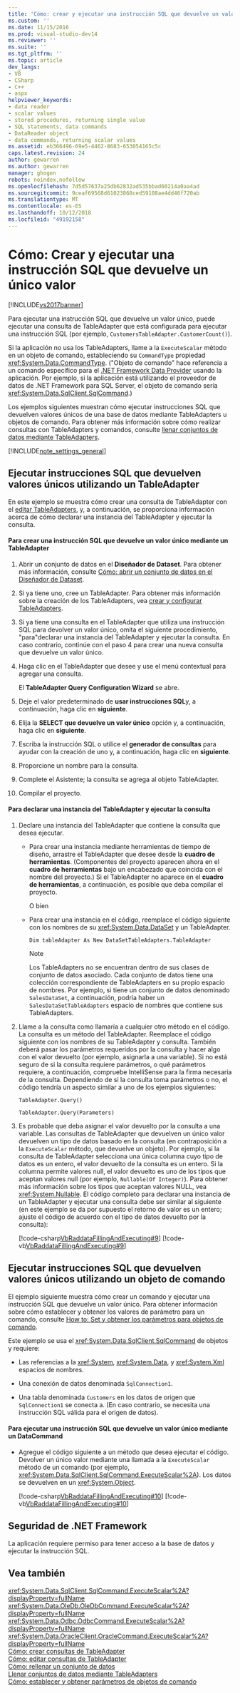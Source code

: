 ```yaml
---
title: 'Cómo: crear y ejecutar una instrucción SQL que devuelve un valor único | Microsoft Docs'
ms.custom: ''
ms.date: 11/15/2016
ms.prod: visual-studio-dev14
ms.reviewer: ''
ms.suite: ''
ms.tgt_pltfrm: ''
ms.topic: article
dev_langs:
- VB
- CSharp
- C++
- aspx
helpviewer_keywords:
- data reader
- scalar values
- stored procedures, returning single value
- SQL statements, data commands
- DataReader object
- data commands, returning scalar values
ms.assetid: eb366496-69e5-4462-8683-653054165c5c
caps.latest.revision: 24
author: gewarren
ms.author: gewarren
manager: ghogen
robots: noindex,nofollow
ms.openlocfilehash: 7d5d57637a25db62832ad535bbad60214a0aa4ad
ms.sourcegitcommit: 9ceaf69568d61023868ced59108ae4dd46f720ab
ms.translationtype: MT
ms.contentlocale: es-ES
ms.lasthandoff: 10/12/2018
ms.locfileid: "49192158"
---
```

# <a name="how-to-create-and-execute-an-sql-statement-that-returns-a-single-value"></a>Cómo: Crear y ejecutar una instrucción SQL que devuelve un único valor
[!INCLUDE[vs2017banner](../includes/vs2017banner.md)]

Para ejecutar una instrucción SQL que devuelve un valor único, puede ejecutar una consulta de TableAdapter que está configurada para ejecutar una instrucción SQL (por ejemplo, `CustomersTableAdapter.CustomerCount()`).  
  
 Si la aplicación no usa los TableAdapters, llame a la `ExecuteScalar` método en un objeto de comando, estableciendo su `CommandType` propiedad <xref:System.Data.CommandType>. ("Objeto de comando" hace referencia a un comando específico para el [.NET Framework Data Provider](http://msdn.microsoft.com/library/03a9fc62-2d24-491a-9fe6-d6bdb6dcb131) usando la aplicación. Por ejemplo, si la aplicación está utilizando el proveedor de datos de .NET Framework para SQL Server, el objeto de comando sería <xref:System.Data.SqlClient.SqlCommand>.)  
  
 Los ejemplos siguientes muestran cómo ejecutar instrucciones SQL que devuelven valores únicos de una base de datos mediante TableAdapters u objetos de comando. Para obtener más información sobre cómo realizar consultas con TableAdapters y comandos, consulte [llenar conjuntos de datos mediante TableAdapters](../data-tools/fill-datasets-by-using-tableadapters.md).  
  
 [!INCLUDE[note_settings_general](../includes/note-settings-general-md.md)]  
  
## <a name="executing-sql-statements-that-return-single-values-using-a-tableadapter"></a>Ejecutar instrucciones SQL que devuelven valores únicos utilizando un TableAdapter  
 En este ejemplo se muestra cómo crear una consulta de TableAdapter con el [editar TableAdapters](../data-tools/editing-tableadapters.md), y, a continuación, se proporciona información acerca de cómo declarar una instancia del TableAdapter y ejecutar la consulta.  
  
#### <a name="to-create-an-sql-statement-returning-a-single-value-using-a-tableadapter"></a>Para crear una instrucción SQL que devuelve un valor único mediante un TableAdapter  
  
1.  Abrir un conjunto de datos en el **Diseñador de Dataset**. Para obtener más información, consulte [Cómo: abrir un conjunto de datos en el Diseñador de Dataset](http://msdn.microsoft.com/library/36fc266f-365b-42cb-aebb-c993dc2c47c3).  
  
2.  Si ya tiene uno, cree un TableAdapter. Para obtener más información sobre la creación de los TableAdapters, vea [crear y configurar TableAdapters](../data-tools/create-and-configure-tableadapters.md).  
  
3.  Si ya tiene una consulta en el TableAdapter que utiliza una instrucción SQL para devolver un valor único, omita el siguiente procedimiento, "para"declarar una instancia del TableAdapter y ejecutar la consulta. En caso contrario, continúe con el paso 4 para crear una nueva consulta que devuelve un valor único.  
  
4.  Haga clic en el TableAdapter que desee y use el menú contextual para agregar una consulta.  
  
     El **TableAdapter Query Configuration Wizard** se abre.  
  
5.  Deje el valor predeterminado de **usar instrucciones SQL**y, a continuación, haga clic en **siguiente**.  
  
6.  Elija la **SELECT que devuelve un valor único** opción y, a continuación, haga clic en **siguiente**.  
  
7.  Escriba la instrucción SQL o utilice el **generador de consultas** para ayudar con la creación de uno y, a continuación, haga clic en **siguiente**.  
  
8.  Proporcione un nombre para la consulta.  
  
9. Complete el Asistente; la consulta se agrega al objeto TableAdapter.  
  
10. Compilar el proyecto.  
  
#### <a name="to-declare-an-instance-of-the-tableadapter-and-execute-the-query"></a>Para declarar una instancia del TableAdapter y ejecutar la consulta  
  
1.  Declare una instancia del TableAdapter que contiene la consulta que desea ejecutar.  
  
    -   Para crear una instancia mediante herramientas de tiempo de diseño, arrastre el TableAdapter que desee desde la **cuadro de herramientas**. (Componentes del proyecto aparecen ahora en el **cuadro de herramientas** bajo un encabezado que coincida con el nombre del proyecto.) Si el TableAdapter no aparece en el **cuadro de herramientas**, a continuación, es posible que deba compilar el proyecto.  
  
         O bien  
  
    -   Para crear una instancia en el código, reemplace el código siguiente con los nombres de su <xref:System.Data.DataSet> y un TableAdapter.  
  
         `Dim tableAdapter As New DataSetTableAdapters.TableAdapter`  
  
        > [!NOTE]
        >  Los TableAdapters no se encuentran dentro de sus clases de conjunto de datos asociado. Cada conjunto de datos tiene una colección correspondiente de TableAdapters en su propio espacio de nombres. Por ejemplo, si tiene un conjunto de datos denominado `SalesDataSet`, a continuación, podría haber un `SalesDataSetTableAdapters` espacio de nombres que contiene sus TableAdapters.  
  
2.  Llame a la consulta como llamaría a cualquier otro método en el código. La consulta es un método del TableAdapter. Reemplace el código siguiente con los nombres de su TableAdapter y consulta. También deberá pasar los parámetros requeridos por la consulta y hacer algo con el valor devuelto (por ejemplo, asignarla a una variable). Si no está seguro de si la consulta requiere parámetros, o qué parámetros requiere, a continuación, compruebe IntelliSense para la firma necesaria de la consulta. Dependiendo de si la consulta toma parámetros o no, el código tendría un aspecto similar a uno de los ejemplos siguientes:  
  
     `TableAdapter.Query()`  
  
     `TableAdapter.Query(Parameters)`  
  
3.  Es probable que deba asignar el valor devuelto por la consulta a una variable. Las consultas de TableAdapter que devuelven un único valor devuelven un tipo de datos basado en la consulta (en contraposición a la `ExecuteScalar` método, que devuelve un objeto). Por ejemplo, si la consulta de TableAdapter selecciona una única columna cuyo tipo de datos es un entero, el valor devuelto de la consulta es un entero. Si la columna permite valores null, el valor devuelto es uno de los tipos que aceptan valores null (por ejemplo, `Nullable(Of Integer)`). Para obtener más información sobre los tipos que aceptan valores NULL, vea <xref:System.Nullable>. El código completo para declarar una instancia de un TableAdapter y ejecutar una consulta debe ser similar al siguiente (en este ejemplo se da por supuesto el retorno de valor es un entero; ajuste el código de acuerdo con el tipo de datos devuelto por la consulta):  
  
     [!code-csharp[VbRaddataFillingAndExecuting#9](../snippets/csharp/VS_Snippets_VBCSharp/VbRaddataFillingAndExecuting/CS/Form2.cs#9)]
     [!code-vb[VbRaddataFillingAndExecuting#9](../snippets/visualbasic/VS_Snippets_VBCSharp/VbRaddataFillingAndExecuting/VB/Form2.vb#9)]  
  
## <a name="executing-sql-statements-that-return-single-values-using-a-command-object"></a>Ejecutar instrucciones SQL que devuelven valores únicos utilizando un objeto de comando  
 El ejemplo siguiente muestra cómo crear un comando y ejecutar una instrucción SQL que devuelve un valor único. Para obtener información sobre cómo establecer y obtener los valores de parámetro para un comando, consulte [How to: Set y obtener los parámetros para objetos de comando](http://msdn.microsoft.com/library/10110ecc-d2ed-4796-bb8f-74f2ecd40787).  
  
 Este ejemplo se usa el <xref:System.Data.SqlClient.SqlCommand> de objetos y requiere:  
  
-   Las referencias a la <xref:System>, <xref:System.Data>, y <xref:System.Xml> espacios de nombres.  
  
-   Una conexión de datos denominada `SqlConnection1`.  
  
-   Una tabla denominada `Customers` en los datos de origen que `SqlConnection1` se conecta a. (En caso contrario, se necesita una instrucción SQL válida para el origen de datos).  
  
#### <a name="to-execute-an-sql-statement-returning-a-single-value-using-a-datacommand"></a>Para ejecutar una instrucción SQL que devuelve un valor único mediante un DataCommand  
  
-   Agregue el código siguiente a un método que desea ejecutar el código. Devolver un único valor mediante una llamada a la `ExecuteScalar` método de un comando (por ejemplo, <xref:System.Data.SqlClient.SqlCommand.ExecuteScalar%2A>). Los datos se devuelven en un <xref:System.Object>.  
  
     [!code-csharp[VbRaddataFillingAndExecuting#10](../snippets/csharp/VS_Snippets_VBCSharp/VbRaddataFillingAndExecuting/CS/Form2.cs#10)]
     [!code-vb[VbRaddataFillingAndExecuting#10](../snippets/visualbasic/VS_Snippets_VBCSharp/VbRaddataFillingAndExecuting/VB/Form2.vb#10)]  
  
## <a name="net-framework-security"></a>Seguridad de .NET Framework  
 La aplicación requiere permiso para tener acceso a la base de datos y ejecutar la instrucción SQL.  
  
## <a name="see-also"></a>Vea también  
 <xref:System.Data.SqlClient.SqlCommand.ExecuteScalar%2A?displayProperty=fullName>   
 <xref:System.Data.OleDb.OleDbCommand.ExecuteScalar%2A?displayProperty=fullName>   
 <xref:System.Data.Odbc.OdbcCommand.ExecuteScalar%2A?displayProperty=fullName>   
 <xref:System.Data.OracleClient.OracleCommand.ExecuteScalar%2A?displayProperty=fullName>   
 [Cómo: crear consultas de TableAdapter](../data-tools/how-to-create-tableadapter-queries.md)   
 [Cómo: editar consultas de TableAdapter](../data-tools/how-to-edit-tableadapter-queries.md)   
 [Cómo: rellenar un conjunto de datos](../data-tools/how-to-fill-a-dataset-with-data.md)   
 [Llenar conjuntos de datos mediante TableAdapters](../data-tools/fill-datasets-by-using-tableadapters.md)   
 [Cómo: establecer y obtener parámetros de objetos de comando](http://msdn.microsoft.com/library/10110ecc-d2ed-4796-bb8f-74f2ecd40787)